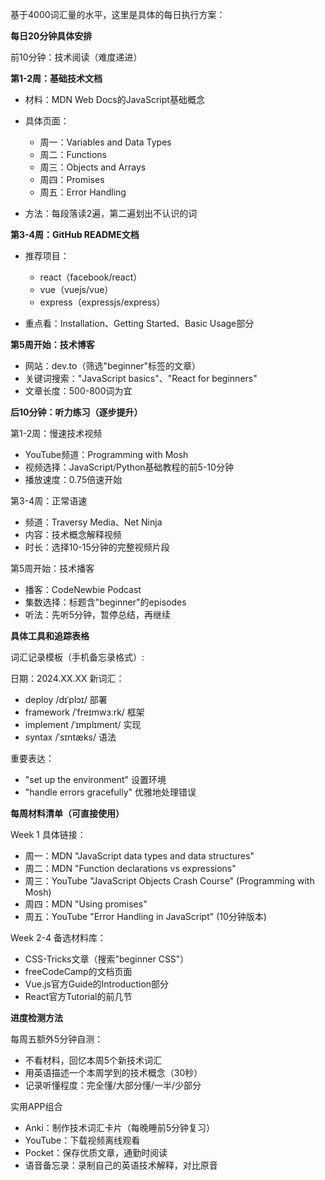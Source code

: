 基于4000词汇量的水平，这里是具体的每日执行方案：

**每日20分钟具体安排**

前10分钟：技术阅读（难度递进）

**第1-2周：基础技术文档**
- 材料：MDN Web Docs的JavaScript基础概念
- 具体页面：
   - 周一：Variables and Data Types
   - 周二：Functions
   - 周三：Objects and Arrays
   - 周四：Promises
   - 周五：Error Handling
     
- 方法：每段落读2遍，第二遍划出不认识的词

**第3-4周：GitHub README文档**
- 推荐项目：
   - react（facebook/react）
   - vue（vuejs/vue）
   - express（expressjs/express）

- 重点看：Installation、Getting Started、Basic Usage部分

**第5周开始：技术博客**
- 网站：dev.to（筛选"beginner"标签的文章）
- 关键词搜索："JavaScript basics"、"React for beginners"
- 文章长度：500-800词为宜

**后10分钟：听力练习（逐步提升）**

第1-2周：慢速技术视频
- YouTube频道：Programming with Mosh
- 视频选择：JavaScript/Python基础教程的前5-10分钟
- 播放速度：0.75倍速开始

第3-4周：正常语速
- 频道：Traversy Media、Net Ninja
- 内容：技术概念解释视频
- 时长：选择10-15分钟的完整视频片段

第5周开始：技术播客
- 播客：CodeNewbie Podcast
- 集数选择：标题含"beginner"的episodes
- 听法：先听5分钟，暂停总结，再继续

**具体工具和追踪表格**

词汇记录模板（手机备忘录格式）:

日期：2024.XX.XX
新词汇：
- deploy /dɪˈplɔɪ/ 部署
- framework /ˈfreɪmwɜːrk/ 框架  
- implement /ˈɪmplɪment/ 实现
- syntax /ˈsɪntæks/ 语法

重要表达：
- "set up the environment" 设置环境
- "handle errors gracefully" 优雅地处理错误


**每周材料清单（可直接使用）**

Week 1 具体链接：
- 周一：MDN "JavaScript data types and data structures"
- 周二：MDN "Function declarations vs expressions"
- 周三：YouTube "JavaScript Objects Crash Course" (Programming with Mosh)
- 周四：MDN "Using promises"
- 周五：YouTube "Error Handling in JavaScript" (10分钟版本)

Week 2-4 备选材料库：
- CSS-Tricks文章（搜索"beginner CSS"）
- freeCodeCamp的文档页面
- Vue.js官方Guide的Introduction部分
- React官方Tutorial的前几节

**进度检测方法**

每周五额外5分钟自测：
- 不看材料，回忆本周5个新技术词汇
- 用英语描述一个本周学到的技术概念（30秒）
- 记录听懂程度：完全懂/大部分懂/一半/少部分

实用APP组合
- Anki：制作技术词汇卡片（每晚睡前5分钟复习）
- YouTube：下载视频离线观看
- Pocket：保存优质文章，通勤时阅读
- 语音备忘录：录制自己的英语技术解释，对比原音
